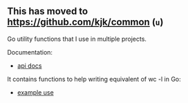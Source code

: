 ## This has moved to https://github.com/kjk/common (`u`)

Go utility functions that I use in multiple projects.

Documentation:
* [api docs](https://godoc.org/github.com/kjk/u)

It contains functions to help writing equivalent of wc -l in Go:
* [example use](https://presstige.io/p/Using-Go-instead-of-bash-for-scripts-6b51885c1f6940aeb40476000d0eb0fc#cd603cb2-0887-4f28-9d14-e46a5e5319c5)
